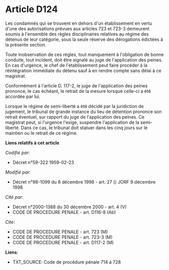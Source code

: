 # Article D124

Les condamnés qui se trouvent en dehors d'un établissement en vertu d'une des autorisations prévues aux articles 723 et 723-3
demeurent soumis à l'ensemble des règles disciplinaires relatives au régime des détenus de leur catégorie, sous la seule
réserve des dérogations édictées à la présente section.

Toute inobservation de ces règles, tout manquement à l'obligation de bonne conduite, tout incident, doit être signalé au juge
de l'application des peines. En cas d'urgence, le chef de l'établissement peut faire procéder à la réintégration immédiate du
détenu sauf à en rendre compte sans délai à ce magistrat.

Conformément à l'article D. 117-2, le juge de l'application des peines prononce, le cas échéant, le retrait de la mesure
lorsque celle-ci a été accordée par lui.

Lorsque le régime de semi-liberté a été décidé par la juridiction de jugement, le tribunal de grande instance du lieu de
détention prononce son retrait éventuel, sur rapport du juge de l'application des peines. Ce magistrat peut, si l'urgence
l'exige, suspendre l'application de la semi-liberté. Dans ce cas, le tribunal doit statuer dans les cinq jours sur le
maintien ou le retrait de ce régime.

**Liens relatifs à cet article**

_Codifié par_:

  - Décret n°59-322 1959-02-23

_Modifié par_:

  - Décret n°98-1099 du 8 décembre 1998 - art. 27 () JORF 9 décembre 1998

_Cité par_:

  - Décret n°2000-1388 du 30 décembre 2000 - art. 4 (V)
  - CODE DE PROCEDURE PENALE - art. D116-8 (Ab)

_Cite_:

  - CODE DE PROCEDURE PENALE - art. 723 (M)
  - CODE DE PROCEDURE PENALE - art. 723-3 (M)
  - CODE DE PROCEDURE PENALE - art. D117-2 (M)

**Liens**:

  - TXT_SOURCE: Code de procédure pénale 714 à 728
